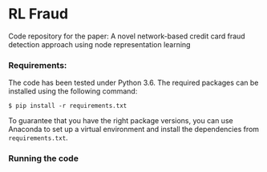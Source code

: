 # RL Fraud
Code repository for the paper: A novel network-based credit card fraud detection approach using node representation learning

### Requirements:

The code has been tested under Python 3.6. The required packages can be installed using the following
command:

``$ pip install -r requirements.txt``

To guarantee that you have the right package versions, you can use Anaconda to set up a virtual environment and install the dependencies from ``requirements.txt``.


### Running the code
